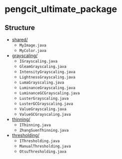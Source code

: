 # pengcit_ultimate_package

## Structure

* [shared/](app/src/main/java/com/hanmajid/pengcitultimatepackage/shared)  
  - `MyImage.java`  
  - `MyColor.java`  
* [grayscaling/](app/src/main/java/com/hanmajid/pengcitultimatepackage/grayscaling)  
  - `IGrayscaling.java`  
  - `GleamGrayscaling.java`  
  - `IntensityGrayscaling.java`  
  - `LightnessGrayscaling.java`  
  - `LumaGrayscaling.java`  
  - `LuminanceGrayscaling.java`  
  - `LuminanceGCGrayscaling.java`  
  - `LusterGrayscaling.java`  
  - `LusterGCGrayscaling.java`  
  - `ValueGrayscaling.java`  
  - `ValueGCGrayscaling.java`  
* [thinning/](app/src/main/java/com/hanmajid/pengcitultimatepackage/thinning)  
  - `IThinning.java`  
  - `ZhangSuenThinning.java`  
* [thresholding/](app/src/main/java/com/hanmajid/pengcitultimatepackage/thresholding)  
  - `IThresholding.java`  
  - `ManualThresholding.java`  
  - `OtsuThresholding.java`  
